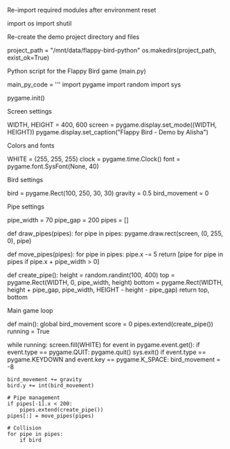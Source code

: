 Re-import required modules after environment reset

import os import shutil

Re-create the demo project directory and files

project_path = "/mnt/data/flappy-bird-python" os.makedirs(project_path, exist_ok=True)

Python script for the Flappy Bird game (main.py)

main_py_code = ''' import pygame import random import sys

pygame.init()

Screen settings

WIDTH, HEIGHT = 400, 600 screen = pygame.display.set_mode((WIDTH, HEIGHT)) pygame.display.set_caption("Flappy Bird - Demo by Alisha")

Colors and fonts

WHITE = (255, 255, 255) clock = pygame.time.Clock() font = pygame.font.SysFont(None, 40)

Bird settings

bird = pygame.Rect(100, 250, 30, 30) gravity = 0.5 bird_movement = 0

Pipe settings

pipe_width = 70 pipe_gap = 200 pipes = []

def draw_pipes(pipes): for pipe in pipes: pygame.draw.rect(screen, (0, 255, 0), pipe)

def move_pipes(pipes): for pipe in pipes: pipe.x -= 5 return [pipe for pipe in pipes if pipe.x + pipe_width > 0]

def create_pipe(): height = random.randint(100, 400) top = pygame.Rect(WIDTH, 0, pipe_width, height) bottom = pygame.Rect(WIDTH, height + pipe_gap, pipe_width, HEIGHT - height - pipe_gap) return top, bottom

Main game loop

def main(): global bird_movement score = 0 pipes.extend(create_pipe()) running = True

while running:
    screen.fill(WHITE)
    for event in pygame.event.get():
        if event.type == pygame.QUIT:
            pygame.quit()
            sys.exit()
        if event.type == pygame.KEYDOWN and event.key == pygame.K_SPACE:
            bird_movement = -8

    bird_movement += gravity
    bird.y += int(bird_movement)

    # Pipe management
    if pipes[-1].x < 200:
        pipes.extend(create_pipe())
    pipes[:] = move_pipes(pipes)

    # Collision
    for pipe in pipes:
        if bird


